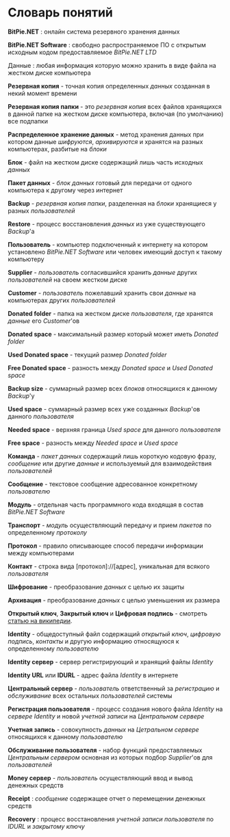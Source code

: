 # Словарь понятий

<a name="BitPie.NET"></a>__BitPie.NET__
:   онлайн система резервного хранения данных


__BitPie.NET Software__
:   свободно распространяемое ПО с открытым исходным кодом предоставляемое _BitPie.NET LTD_


Данные
:   любая информация которую можно хранить в виде файла на жестком диске компьютера


__Резервная копия__ - точная копия определенных _данных_ созданная в некий момент времени

__Резервная копия папки__ - это _резервная копия_ всех файлов хранящихся в данной папке на жестком диске компьютера, включая (по умолчанию) все подпапки

__Распределенное хранение данных__ - метод хранения данных при котором данные _шифруются_, _архивируются_ и хранятся на разных компьютерах, разбитые на _блоки_

__Блок__ - файл на жестком диске содержащий лишь часть исходных _данных_

__Пакет данных__ - _блок_ _данных_ готовый для передачи от одного компьютера к другому через интернет

__Backup__ - _резервная копия папки_, разделенная на _блоки_ хранящиеся у разных _пользователей_

__Restore__ - процесс восстановления _данных_ из уже существующего _Backup_'а

__Пользователь__ - компьютер подключенный к интернету на котором установлено _BitPie.NET Software_ или человек имеющий доступ к такому компьютеру

__Supplier__ - _пользователь_ согласившийся хранить _данные_ других _пользователей_ на своем жестком диске

__Customer__ - _пользователь_ пожелавший хранить свои _данные_ на компьютерах других _пользователей_

__Donated folder__ - папка на жестком диске _пользователя_, где хранятся _данные_ его _Customer_'ов

__Donated space__ - максимальный размер который может иметь _Donated folder_

__Used Donated space__ - текущий размер _Donated folder_

__Free Donated space__ - разность между _Donated space_ и _Used Donated space_

__Backup size__ - суммарный размер всех _блоков_ относящихся к данному _Backup_'у

__Used space__ - суммарный размер всех уже созданных _Backup_'ов данного _пользователя_

__Needed space__ - верхняя граница _Used space_ для данного _пользователя_

__Free space__ - разность между _Needed space_ и _Used space_

__Команда__ - _пакет_ _данных_ содержащий лишь короткую кодовую фразу, _сообщение_ или другие _данные_ и используемый для взаимодействия _пользователей_

__Сообщение__ - текстовое сообщение адресованное конкретному _пользователю_

__Модуль__ - отдельная часть программного кода входящая в состав _BitPie.NET Software_

__Транспорт__ - _модуль_ осуществляющий передачу и прием _пакетов_ по определенному _протоколу_

__Протокол__ - правило описывающее способ передачи информации между компьютерами

__Контакт__ - строка вида [протокол]://[адрес], уникальная для всякого _пользователя_

__Шифрование__ - преобразование _данных_ с целью их защиты

__Архивация__ - преобразование _данных_ с целью уменьшения их размера

__Открытый ключ__, __Закрытый ключ__ и __Цифровая подпись__ - смотреть <a href="http://ru.wikipedia.org/wiki/%D0%9A%D1%80%D0%B8%D0%BF%D1%82%D0%BE%D1%81%D0%B8%D1%81%D1%82%D0%B5%D0%BC%D0%B0_%D1%81_%D0%BE%D1%82%D0%BA%D1%80%D1%8B%D1%82%D1%8B%D0%BC_%D0%BA%D0%BB%D1%8E%D1%87%D0%BE%D0%BC">статью на википедии</a>.

__Identity__ - общедоступный файл содержащий _открытый ключ_, _цифровую подпись_, _контакты_ и другую информацию относящуюся к определенному  _пользователю_

__Identity сервер__ - сервер регистрирующий и хранящий файлы _Identity_

__Identity URL__ или __IDURL__ - адрес файла _Identity_ в интернете

__Центральный сервер__ - _пользователь_ ответственный за _регистрацию_ и _обслуживание_ всех остальных _пользователей_ системы

__Регистрация пользователя__ - процесс создания нового файла _Identity_ на _сервере Identity_ и новой _учетной записи_ на _Центральном сервере_

__Учетная запись__ - совокупность _данных_ на _Цетральном сервере_ относящихся к данному _пользователю_

__Обслуживание пользователя__ - набор функций предоставляемых _Центральным сервером_ основная из которых подбор _Supplier_'ов для _пользователей_

__Money сервер__ - _пользователь_ осуществляющий ввод и вывод денежных средств

[](#Receipt)__Receipt__
:   _сообщение_ содержащее отчет о перемещении денежных средств

<a name="Recovery"></a>__Recovery__
:   процесс восстановления _учетной записи_ _пользователя_ по _IDURL_ и _закрытому ключу_


 

